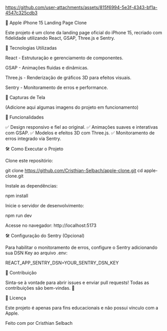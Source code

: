 https://github.com/user-attachments/assets/815f6994-5e3f-4343-bf1a-4547c325cdb3

🍏 Apple iPhone 15 Landing Page Clone

Este projeto é um clone da landing page oficial do iPhone 15, recriado com fidelidade utilizando React, GSAP, Three.js e Sentry.

🚀 Tecnologias Utilizadas

React - Estruturação e gerenciamento de componentes.

GSAP - Animações fluidas e dinâmicas.

Three.js - Renderização de gráficos 3D para efeitos visuais.

Sentry - Monitoramento de erros e performance.

📸 Capturas de Tela

(Adicione aqui algumas imagens do projeto em funcionamento)

🎯 Funcionalidades

✅ Design responsivo e fiel ao original.
✅ Animações suaves e interativas com GSAP.
✅ Modelos e efeitos 3D  com Three.js.
✅ Monitoramento de erros integrado via Sentry.

🛠️ Como Executar o Projeto

Clone este repositório:

git clone https://github.com/Cristhian-Selbach/apple-clone.git
cd apple-clone.git

Instale as dependências:

npm install

Inicie o servidor de desenvolvimento:

npm run dev

Acesse no navegador: http://localhost:5173

🛠️ Configuração do Sentry (Opcional)

Para habilitar o monitoramento de erros, configure o Sentry adicionando sua DSN Key ao arquivo .env:

REACT_APP_SENTRY_DSN=YOUR_SENTRY_DSN_KEY


🤝 Contribuição

Sinta-se à vontade para abrir issues e enviar pull requests! Todas as contribuições são bem-vindas. 🙌

📄 Licença

Este projeto é apenas para fins educacionais e não possui vínculo com a Apple.

Feito com por Cristhian Selbach
